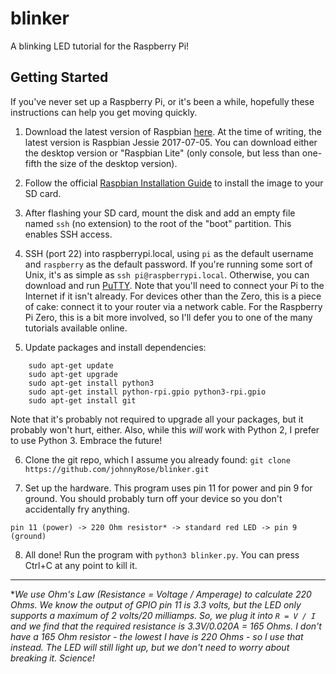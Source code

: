 # blinker
A blinking LED tutorial for the Raspberry Pi!

## Getting Started

If you've never set up a Raspberry Pi, or it's been a while, hopefully these instructions can help you get moving quickly.

1. Download the latest version of Raspbian [here](https://www.raspberrypi.org/downloads/raspbian/). At the time of writing, the latest version is Raspbian Jessie 2017-07-05. You can download either the desktop version or "Raspbian Lite" (only console, but less than one-fifth the size of the desktop version).

2. Follow the official [Raspbian Installation Guide](https://www.raspberrypi.org/documentation/installation/installing-images/README.md) to install the image to your SD card.

3. After flashing your SD card, mount the disk and add an empty file named `ssh` (no extension) to the root of the "boot" partition. This enables SSH access.

4. SSH (port 22) into raspberrypi.local, using `pi` as the default username and `raspberry` as the default password. If you're running some sort of Unix, it's as simple as `ssh pi@raspberrypi.local`. Otherwise, you can download and run [PuTTY](http://www.putty.org). Note that you'll need to connect your Pi to the Internet if it isn't already. For devices other than the Zero, this is a piece of cake: connect it to your router via a network cable. For the Raspberry Pi Zero, this is a bit more involved, so I'll defer you to one of the many tutorials available online. 

5. Update packages and install dependencies:

```
    sudo apt-get update
    sudo apt-get upgrade
    sudo apt-get install python3
    sudo apt-get install python-rpi.gpio python3-rpi.gpio
    sudo apt-get install git
```

Note that it's probably not required to upgrade all your packages, but it probably won't hurt, either. Also, while this _will_ work with Python 2, I prefer to use Python 3. Embrace the future!

6. Clone the git repo, which I assume you already found: `git clone https://github.com/johnnyRose/blinker.git`

7. Set up the hardware. This program uses pin 11 for power and pin 9 for ground. You should probably turn off your device so you don't accidentally fry anything.

`pin 11 (power) -> 220 Ohm resistor* -> standard red LED -> pin 9 (ground)`

8. All done! Run the program with `python3 blinker.py`. You can press Ctrl+C at any point to kill it.

---

*_We use Ohm's Law (Resistance = Voltage / Amperage) to calculate 220 Ohms. We know the output of GPIO pin 11 is 3.3 volts, but the LED only supports a maximum of 2 volts/20 milliamps. So, we plug it into `R = V / I` and we find that the required resistance is 3.3V/0.020A = 165 Ohms. I don't have a 165 Ohm resistor - the lowest I have is 220 Ohms - so I use that instead. The LED will still light up, but we don't need to worry about breaking it. Science!_

